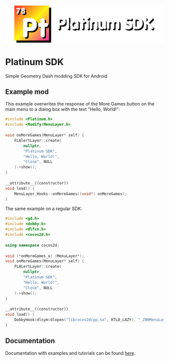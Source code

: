![Platinum SDK logo](/assets/img/logo-text.png "Platinum SDK logo")

# Platinum SDK
Simple Geometry Dash modding SDK for Android

## Example mod
This example overwrites the response of the More Games button on the main menu to a dialog box with the text "Hello, World!":
```cpp
#include <Platinum.h>
#include <Modify/MenuLayer.h>

void onMoreGames(MenuLayer* self) {
	FLAlertLayer::create(
		nullptr,
		"Platinum SDK",
		"Hello, World!",
		"Close", NULL
	)->show();
}

__attribute__((constructor))
void load() {
	MenuLayer_Hooks::onMoreGames((void*) onMoreGames);
}
```
The same example on a regular SDK:
```cpp
#include <gd.h>
#include <dobby.h>
#include <dlfcn.h>
#include <cocos2d.h>

using namespace cocos2d;

void (*onMoreGames_o) (MenuLayer*);
void onMoreGames(MenuLayer* self) {
	FLALertLayer::create(
		nullptr,
		"Platinum SDK",
		"Hello, World!",
		"Close", NULL
	)->show();
}

__attribute__((constructor))
void load() {
	DobbyHook(dlsym(dlopen("libcocos2dcpp.so", RTLD_LAZY), "_ZN9MenuLayer11onMoreGamesEPN7cocos2d8CCObjectE"), (void*) onMoreGames, (void**) &onMoreGames_o);
}
```
## Documentation
Documentation with examples and tutorials can be found [here](https://google.com).
